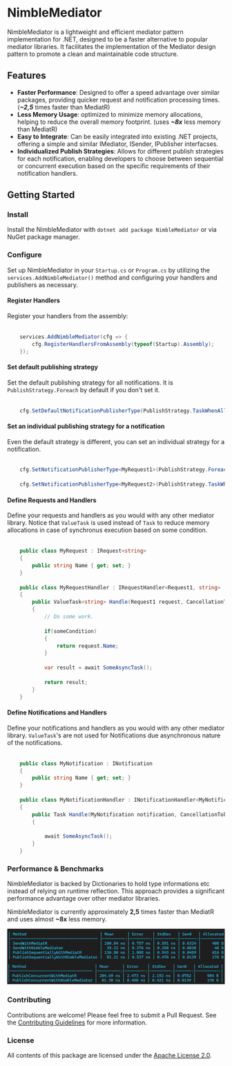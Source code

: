 # NimbleMediator

NimbleMediator is a lightweight and efficient mediator pattern implementation for .NET, designed to be a faster alternative to popular mediator libraries. It facilitates the implementation of the Mediator design pattern to promote a clean and maintainable code structure.

## Features

- **Faster Performance**: Designed to offer a speed advantage over similar packages, providing quicker request and notification processing times. (***~2,5*** times faster than MediatR)
- **Less Memory Usage**: optimized to minimize memory allocations, helping to reduce the overall memory footprint. (uses ***~8x*** less memory than MediatR)
- **Easy to Integrate**:  Can be easily integrated into existing .NET projects, offering a simple and similar IMediator, ISender, IPublisher interfacses.
- **Individualized Publish Strategies**:  Allows for different publish strategies for each notification, enabling developers to choose between sequential or concurrent execution based on the specific requirements of their notification handlers.


## Getting Started

### Install
Install the NimbleMediator with ```dotnet add package NimbleMediator``` or via NuGet package manager.

### Configure
Set up NimbleMediator in your ``Startup.cs`` or ``Program.cs`` by utilizing the ``services.AddNimbleMediator()`` method and configuring your handlers and publishers as necessary.

#### Register Handlers
Register your handlers from the assembly:
    
```csharp

    services.AddNimbleMediator(cfg => {
        cfg.RegisterHandlersFromAssembly(typeof(Startup).Assembly);
    });

```

#### Set default publishing strategy
Set the default publishing strategy for all notifications.
It is ``PublishStrategy.Foreach`` by default if you don't set it.

```csharp

    cfg.SetDefaultNotificationPublisherType(PublishStrategy.TaskWhenAll);

```

#### Set an individual publishing strategy for a notification
Even the default strategy is different, you can set an individual strategy for a notification.

```csharp

    cfg.SetNotificationPublisherType<MyRequest1>(PublishStrategy.Foreach);

    cfg.SetNotificationPublisherType<MyRequest2>(PublishStrategy.TaskWhenAll);

```

#### Define Requests and Handlers
Define your requests and handlers as you would with any other mediator library.
Notice that ``ValueTask`` is used instead of ``Task`` to reduce memory allocations in case of synchronus execution based on some condition.


```csharp

    public class MyRequest : IRequest<string> 
    { 
        public string Name { get; set; }
    }

    public class MyRequestHandler : IRequestHandler<Request1, string>
    {
        public ValueTask<string> Handle(Request1 request, CancellationToken cancellationToken)
        {
            // Do some work.

            if(someCondition)
            {
                return request.Name;
            }

            var result = await SomeAsyncTask();

            return result;
        }
    }

```

#### Define Notifications and Handlers
Define your notifications and handlers as you would with any other mediator library.
``ValueTask``'s are not used for Notifications due asynchronous nature of the notifications.

```csharp

    public class MyNotification : INotification 
    { 
        public string Name { get; set; }
    }

    public class MyNotificationHandler : INotificationHandler<MyNotification>
    {
        public Task Handle(MyNotification notification, CancellationToken cancellationToken)
        {

            await SomeAsyncTask();
        }
    }

```

### Performance & Benchmarks

NimbleMediator is backed by Dictionaries to hold type informations etc instead of relying on runtime reflection. This approach provides a significant performance advantage over other mediator libraries.

NimbleMediator is currently approximately **2,5** times faster than MediatR and uses almost **~8x** less memory.

![Benchmark](benchmarks/benchmarks.png)

### Contributing

Contributions are welcome! Please feel free to submit a Pull Request. See the [Contributing Guidelines](CONTRIBUTING.md) for more information.

### License
All contents of this package are licensed under the [Apache License 2.0](LICENSE).
